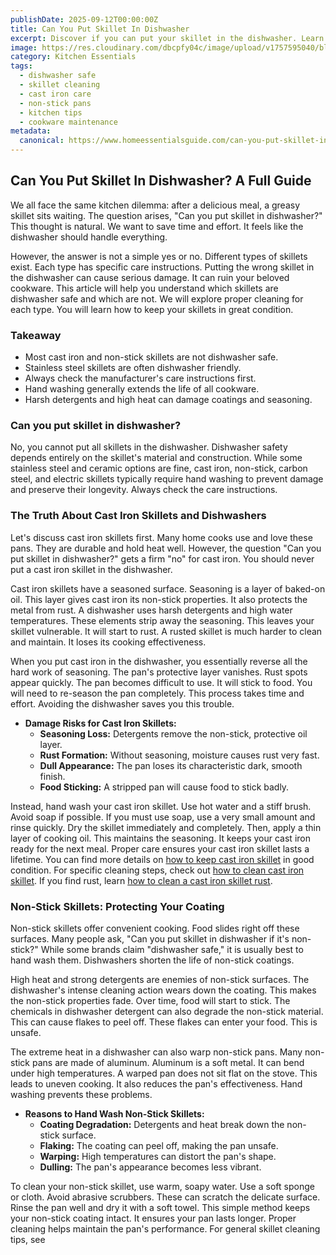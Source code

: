 ```yaml
---
publishDate: 2025-09-12T00:00:00Z
title: Can You Put Skillet In Dishwasher
excerpt: Discover if you can put your skillet in the dishwasher. Learn which types are safe, which are not, and proper cleaning methods to extend their life.
image: https://res.cloudinary.com/dbcpfy04c/image/upload/v1757595040/blog_image_1757595040_brxpch.webp
category: Kitchen Essentials
tags:
  - dishwasher safe
  - skillet cleaning
  - cast iron care
  - non-stick pans
  - kitchen tips
  - cookware maintenance
metadata:
  canonical: https://www.homeessentialsguide.com/can-you-put-skillet-in-dishwasher
---
```


## Can You Put Skillet In Dishwasher? A Full Guide

We all face the same kitchen dilemma: after a delicious meal, a greasy skillet sits waiting. The question arises, "Can you put skillet in dishwasher?" This thought is natural. We want to save time and effort. It feels like the dishwasher should handle everything.

However, the answer is not a simple yes or no. Different types of skillets exist. Each type has specific care instructions. Putting the wrong skillet in the dishwasher can cause serious damage. It can ruin your beloved cookware. This article will help you understand which skillets are dishwasher safe and which are not. We will explore proper cleaning for each type. You will learn how to keep your skillets in great condition.

### Takeaway

*   Most cast iron and non-stick skillets are not dishwasher safe.
*   Stainless steel skillets are often dishwasher friendly.
*   Always check the manufacturer's care instructions first.
*   Hand washing generally extends the life of all cookware.
*   Harsh detergents and high heat can damage coatings and seasoning.

### Can you put skillet in dishwasher?

No, you cannot put all skillets in the dishwasher. Dishwasher safety depends entirely on the skillet's material and construction. While some stainless steel and ceramic options are fine, cast iron, non-stick, carbon steel, and electric skillets typically require hand washing to prevent damage and preserve their longevity. Always check the care instructions.

### The Truth About Cast Iron Skillets and Dishwashers

Let's discuss cast iron skillets first. Many home cooks use and love these pans. They are durable and hold heat well. However, the question "Can you put skillet in dishwasher?" gets a firm "no" for cast iron. You should never put a cast iron skillet in the dishwasher.

Cast iron skillets have a seasoned surface. Seasoning is a layer of baked-on oil. This layer gives cast iron its non-stick properties. It also protects the metal from rust. A dishwasher uses harsh detergents and high water temperatures. These elements strip away the seasoning. This leaves your skillet vulnerable. It will start to rust. A rusted skillet is much harder to clean and maintain. It loses its cooking effectiveness.

When you put cast iron in the dishwasher, you essentially reverse all the hard work of seasoning. The pan's protective layer vanishes. Rust spots appear quickly. The pan becomes difficult to use. It will stick to food. You will need to re-season the pan completely. This process takes time and effort. Avoiding the dishwasher saves you this trouble.

*   **Damage Risks for Cast Iron Skillets:**
    *   **Seasoning Loss:** Detergents remove the non-stick, protective oil layer.
    *   **Rust Formation:** Without seasoning, moisture causes rust very fast.
    *   **Dull Appearance:** The pan loses its characteristic dark, smooth finish.
    *   **Food Sticking:** A stripped pan will cause food to stick badly.

Instead, hand wash your cast iron skillet. Use hot water and a stiff brush. Avoid soap if possible. If you must use soap, use a very small amount and rinse quickly. Dry the skillet immediately and completely. Then, apply a thin layer of cooking oil. This maintains the seasoning. It keeps your cast iron ready for the next meal. Proper care ensures your cast iron skillet lasts a lifetime. You can find more details on [how to keep cast iron skillet](https://homeessentialsguide.com/how-to-keep-cast-iron-skillet) in good condition. For specific cleaning steps, check out [how to clean cast iron skillet](https://homeessentialsguide.com/how-to-clean-cast-iron-skillet). If you find rust, learn [how to clean a cast iron skillet rust](https://homeessentialsguide.com/how-to-clean-a-cast-iron-skillet-rust).

### Non-Stick Skillets: Protecting Your Coating

Non-stick skillets offer convenient cooking. Food slides right off these surfaces. Many people ask, "Can you put skillet in dishwasher if it's non-stick?" While some brands claim "dishwasher safe," it is usually best to hand wash them. Dishwashers shorten the life of non-stick coatings.

High heat and strong detergents are enemies of non-stick surfaces. The dishwasher's intense cleaning action wears down the coating. This makes the non-stick properties fade. Over time, food will start to stick. The chemicals in dishwasher detergent can also degrade the non-stick material. This can cause flakes to peel off. These flakes can enter your food. This is unsafe.

The extreme heat in a dishwasher can also warp non-stick pans. Many non-stick pans are made of aluminum. Aluminum is a soft metal. It can bend under high temperatures. A warped pan does not sit flat on the stove. This leads to uneven cooking. It also reduces the pan's effectiveness. Hand washing prevents these problems.

*   **Reasons to Hand Wash Non-Stick Skillets:**
    *   **Coating Degradation:** Detergents and heat break down the non-stick surface.
    *   **Flaking:** The coating can peel off, making the pan unsafe.
    *   **Warping:** High temperatures can distort the pan's shape.
    *   **Dulling:** The pan's appearance becomes less vibrant.

To clean your non-stick skillet, use warm, soapy water. Use a soft sponge or cloth. Avoid abrasive scrubbers. These can scratch the delicate surface. Rinse the pan well and dry it with a soft towel. This simple method keeps your non-stick coating intact. It ensures your pan lasts longer. Proper cleaning helps maintain the pan's performance. For general skillet cleaning tips, see
